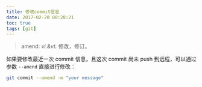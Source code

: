 ```yaml
---
title: 修改commit信息
date: 2017-02-20 00:28:21
toc: true
tags: [git]
---
```


> amend: *vi.&vt.* 修改，修订。

如果要修改最近一次 commit 信息，且这次 commit 尚未 push 到远程，可以通过参数 `--amend` 直接进行修改：

```bash
git commit --amend -m "your message"
```
